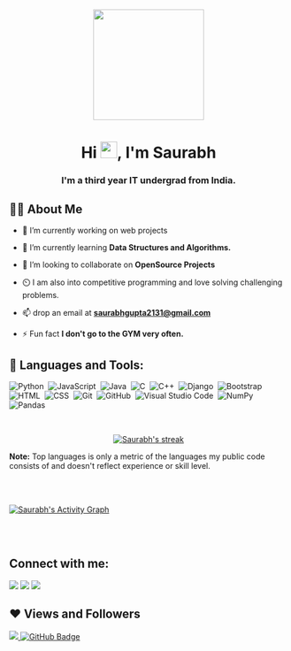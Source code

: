 <h1 align="center"><a href="#"><img width="200px" height="200px" src="https://media4.giphy.com/media/ZXkraFrlIW1D25M6ZJ/200w.webp?cid=ecf05e477zpkwvdzf57eqfjspgi7f4xhfdh9xzei7dwqt2zm&rid=200w.webp&ct=g" height="175px"/></a></h1>

<h1 align="center">Hi <img src="https://raw.githubusercontent.com/MartinHeinz/MartinHeinz/master/wave.gif" width="30px">, I'm Saurabh</h1>
<h3 align="center">I'm a third year IT undergrad from India.</h3>


## 🙋‍♂️ About Me

- 🔭 I’m currently working on web projects

- 🌱 I’m currently learning **Data Structures and Algorithms.**

- 👯 I’m looking to collaborate on **OpenSource Projects**

- ⏲️ I am also into competitive programming and love solving challenging problems. 

- 📫 drop an email at **saurabhgupta2131@gmail.com**

- ⚡ Fun fact **I don't go to the GYM very often.**

## 🚀 Languages and Tools:

<p align="left"> 

<!-- <code><img height="30" src="https://raw.githubusercontent.com/github/explore/80688e429a7d4ef2fca1e82350fe8e3517d3494d/topics/javascript/javascript.png"></code>
<code><img height="30" src="https://raw.githubusercontent.com/github/explore/80688e429a7d4ef2fca1e82350fe8e3517d3494d/topics/cpp/cpp.png"></code>
<code><img height="30" src="https://raw.githubusercontent.com/github/explore/80688e429a7d4ef2fca1e82350fe8e3517d3494d/topics/python/python.png"></code>
<code><img height="30" src="https://raw.githubusercontent.com/github/explore/80688e429a7d4ef2fca1e82350fe8e3517d3494d/topics/mysql/mysql.png"></code>
<code><img height="30" src="https://raw.githubusercontent.com/github/explore/80688e429a7d4ef2fca1e82350fe8e3517d3494d/topics/git/git.png"></code> -->
![Python](https://img.shields.io/badge/-Python-05122A?style=flat&logo=python)&nbsp;
![JavaScript](https://img.shields.io/badge/-JavaScript-05122A?style=flat&logo=javascript)&nbsp;
![Java](https://img.shields.io/badge/-Java-05122A?style=flat&logo=Java&logoColor=FFA518)&nbsp;
![C](https://img.shields.io/badge/-C-05122A?style=flat&logo=C&logoColor=A8B9CC)&nbsp;
![C++](https://img.shields.io/badge/-C++-05122A?style=flat&logo=C%2B%2B&logoColor=00599C)&nbsp;
![Django](https://img.shields.io/badge/-Django-05122A?style=flat&logo=django&logoColor=092E20)&nbsp;
![Bootstrap](https://img.shields.io/badge/-Bootstrap-05122A?style=flat&logo=bootstrap&logoColor=563D7C)\
![HTML](https://img.shields.io/badge/-HTML-05122A?style=flat&logo=HTML5)&nbsp;
![CSS](https://img.shields.io/badge/-CSS-05122A?style=flat&logo=CSS3&logoColor=1572B6)&nbsp;
![Git](https://img.shields.io/badge/-Git-05122A?style=flat&logo=git)&nbsp;
![GitHub](https://img.shields.io/badge/-GitHub-05122A?style=flat&logo=github)&nbsp;
![Visual Studio Code](https://img.shields.io/badge/-Visual%20Studio%20Code-05122A?style=flat&logo=visual-studio-code&logoColor=007ACC)&nbsp;
![NumPy](https://img.shields.io/badge/numpy%20-%23013243.svg?&style=flat&logo=numpy&logoColor=white)&nbsp;
![Pandas](https://img.shields.io/badge/pandas%20-%23150458.svg?&style=flat&logo=pandas&logoColor=white)&nbsp; 
</p>


<br/>

<p align="center">
    <a href="https://github.com/skgx/github-readme-streak-stats">
        <img title="🔥 Get streak stats for your profile at git.io/streak-stats" alt="Saurabh's streak" src="https://github-readme-streak-stats.herokuapp.com/?user=skgx&theme=black-ice&hide_border=true&stroke=0000&background=060A0CD0"/>
    </a>
</p>


  <b>Note:</b> Top languages is only a metric of the languages my public code consists of and doesn't reflect experience or skill level.


<br/>
<br/>

<a href="https://github.com/skgx/github-readme-activity-graph"><img alt="Saurabh's Activity Graph" src="https://activity-graph.herokuapp.com/graph?username=skgx&bg_color=0D1117&color=5BCDEC&line=5BCDEC&point=FFFFFF&hide_border=true" /></a>

<br/>
<br/>

## Connect with me:
<p align="left">

<a href = "https://www.linkedin.com/in/saurabh-gupta-74b391176/"><img src="https://img.icons8.com/fluent/48/000000/linkedin.png"/></a>
<a href = "https://twitter.com/_Saurabh_12"><img src="https://img.icons8.com/fluent/48/000000/twitter.png"/></a>
<a href = "https://www.instagram.com/_saurabhh._/"><img src="https://img.icons8.com/fluent/48/000000/instagram-new.png"/></a>


</p>

## ❤ Views and Followers
<a href="https://github.com/Meghna-DAS/github-profile-views-counter">
    <img src="https://komarev.com/ghpvc/?username=skgx">
</a>
<a href="https://github.com/skgx?tab=followers"><img src="https://img.shields.io/github/followers/skgx?label=Followers&style=social" alt="GitHub Badge"></a>
